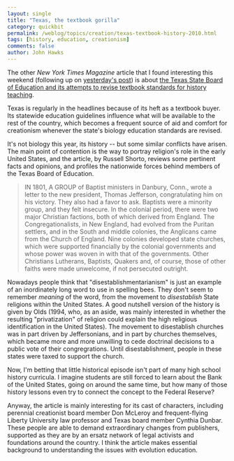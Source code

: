 ```yaml
---
layout: single 
title: "Texas, the textbook gorilla" 
category: quickbit
permalink: /weblog/topics/creation/texas-textbook-history-2010.html
tags: [history, education, creationism] 
comments: false 
author: John Hawks 
---
```


The other <i>New York Times Magazine</i> article that I found interesting this weekend (following up on <a href="http://johnhawks.net/weblog/topics/biotech/synthetic/biobricks-igem-competition-article-2010.html">yesterday's post</a>) is about <a href="http://www.nytimes.com/2010/02/14/magazine/14texbooks-t.html">the Texas State Board of Education and its attempts to revise textbook standards for history teaching</a>. 

Texas is regularly in the headlines because of its heft as a textbook buyer. Its statewide education guidelines influence what will be available to the rest of the country, which becomes a frequent source of aid and comfort for creationism whenever the state's biology education standards are revised. 

It's not biology this year, its history -- but some similar conflicts have arisen. The main point of contention is the way to portray religion's role in the early United States, and the article, by Russell Shorto, reviews some pertinent facts and opinions, and profiles the nationwide forces behind members of the Texas Board of Education. 

<blockquote>IN 1801, A GROUP of Baptist ministers in Danbury, Conn., wrote a letter to the new president, Thomas Jefferson, congratulating him on his victory. They also had a favor to ask. Baptists were a minority group, and they felt insecure. In the colonial period, there were two major Christian factions, both of which derived from England. The Congregationalists, in New England, had evolved from the Puritan settlers, and in the South and middle colonies, the Anglicans came from the Church of England. Nine colonies developed state churches, which were supported financially by the colonial governments and whose power was woven in with that of the governments. Other Christians  Lutherans, Baptists, Quakers  and, of course, those of other faiths were made unwelcome, if not persecuted outright.</blockquote>

Nowadays people think that "disestablishmentarianism" is just an example of an inordinately long word to use in spelling bees. They don't seem to remember <i>meaning</i> of the word, from the movement to <i>disestablish</i> State religions within the United States. A good nutshell version of the history is given by Olds (1994, who, as an aside, was mainly interested in whether the resulting "privatization" of religion could explain the high religious identification in the United States). The movement to disestablish churches was in part driven by Jeffersonians, and in part by churches themselves, which became more and more unwilling to cede doctrinal decisions to a public vote of their congregrations. Until disestablishment, people in these states were taxed to support the church. 

Now, I'm betting that little historical episode isn't part of many high school history curricula. I imagine students are still forced to learn about the Bank of the United States, going on around the same time, but how many of those history lessons even try to connect the concept to the Federal Reserve? 

Anyway, the article is mainly interesting for its cast of characters, including perennial creationist board member Don McLeroy and frequent-flying Liberty University law professor and Texas board member Cynthia Dunbar. These people are able to demand extraordinary changes from publishers, supported as they are by an ersatz network of legal activists and foundations around the country. I think the article makes essential background to understanding the issues with evolution education. 

